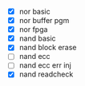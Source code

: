 - [x] nor basic
- [x] nor buffer pgm
- [x] nor fpga
- [x] nand basic
- [x] nand block erase
- [ ] nand ecc
- [ ] nand ecc err inj
- [x] nand readcheck
